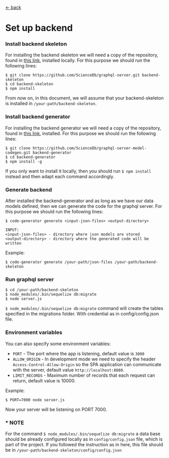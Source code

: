 [ &larr; back](setup_root.md)
<br/>
# Set up backend

### Install backend skeleton
For installing the backend skeleton we will need a copy of the repository, found in [this link](https://github.com/ScienceDb/graphql-server), installed locally. For this purpose we should run the following lines:

```
$ git clone https://github.com/ScienceDb/graphql-server.git backend-skeleton
$ cd backend-skeleton
$ npm install  
```
From now on, in this document, we will assume that your backend-skeleton is installed in `/your-path/backend-skeleton`.

### Install backend generator
For installing the backend generator we will need a copy of the repository, found in [this link](https://github.com/ScienceDb/graphql-server-model-codegen), installed.
For this purpose we should run the following lines:
```
$ git clone https://github.com/ScienceDb/graphql-server-model-codegen.git backend-generator
$ cd backend-generator
$ npm install -g
```
If you only want to install it locally, then you should run
`$ npm install` instead and then adapt each command accordingly.  

### Generate backend
After installed the backend-generator and as long as we have our data models defined, then we can generate the code for the graphql server. For this purpose we should run the following lines:

```
$ code-generator generate <input-json-files> <output-directory>
```
```
INPUT:
<input-json-files> - directory where json models are stored
<output-directory> - directory where the generated code will be written
```

Example:
```
$ code-generator generate /your-path/json-files /your-path/backend-skeleton
```

### Run graphql server
```
$ cd /your-path/backend-skeleton
$ node_modules/.bin/sequelize db:migrate
$ node server.js
```
`$ node_modules/.bin/sequelize db:migrate` command will create the tables specified in the migrations folder. With credential as in config/config.json file.

### Environment variables
You can also specify some environment variables:

* `PORT` - The port where the app is listening, default value is `3000`
* `ALLOW_ORIGIN` - In development mode we need to specify the header `Access-Control-Allow-Origin` so the SPA application can communicate with the server, default value `http://localhost:8080`.
* `LIMIT_RECORDS` - Maximum number of records that each request can return, default value is 10000.

Example:
```
$ PORT=7000 node server.js
```
Now your server will be listening on PORT 7000.

### * NOTE
For the command `$ node_modules/.bin/sequelize db:migrate` a data base should be already configured locally as in `config/config.json` file, which is part of the project. If you followed the instruction as in here, this file should be in  `/your-path/backend-skeleton/config/config.json`
